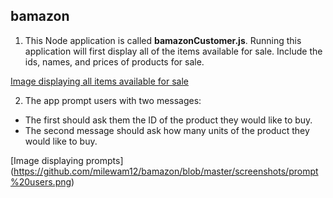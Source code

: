## bamazon

1. This Node application is called **bamazonCustomer.js**. Running this application will first display all of the items available for sale. Include the ids, names, and prices of products for sale.

[Image displaying all items available for sale](https://github.com/milewam12/bamazon/blob/master/screenshots/Displaying%20all%20items%20%20for%20sale%20in%20the%20data%20base.png)

2. The app prompt users with two messages:
* The first should ask them the ID of the product they would like to buy.
* The second message should ask how many units of the product they would like to buy.

[Image displaying prompts]
(https://github.com/milewam12/bamazon/blob/master/screenshots/prompt%20users.png)
